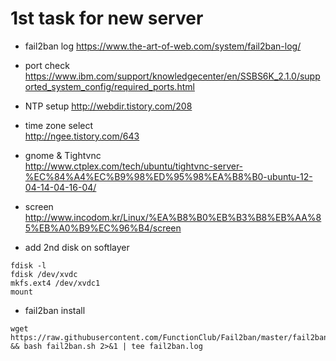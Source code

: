 # 1st task for new server

- fail2ban log 
https://www.the-art-of-web.com/system/fail2ban-log/    
- port check  
https://www.ibm.com/support/knowledgecenter/en/SSBS6K_2.1.0/supported_system_config/required_ports.html    
- NTP setup	
http://webdir.tistory.com/208     
- time zone select	
http://ngee.tistory.com/643     
- gnome & Tightvnc	
http://www.ctplex.com/tech/ubuntu/tightvnc-server-%EC%84%A4%EC%B9%98%ED%95%98%EA%B8%B0-ubuntu-12-04-14-04-16-04/     
- screen	
http://www.incodom.kr/Linux/%EA%B8%B0%EB%B3%B8%EB%AA%85%EB%A0%B9%EC%96%B4/screen     

- add 2nd disk on softlayer
~~~
fdisk -l
fdisk /dev/xvdc
mkfs.ext4 /dev/xvdc1
mount
~~~
- fail2ban install       
~~~
wget https://raw.githubusercontent.com/FunctionClub/Fail2ban/master/fail2ban.sh && bash fail2ban.sh 2>&1 | tee fail2ban.log
~~~
